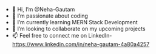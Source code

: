 - 👋 Hi, I’m @Neha-Gautam
- 👀 I’m passionate about coding
- 🌱 I’m currently learning MERN Stack Development
- 💞️ I’m looking to collaborate on my upcoming projects
- 📫 Feel free to connect me on LinkedIn- https://www.linkedin.com/in/neha-gautam-4a80a4257


